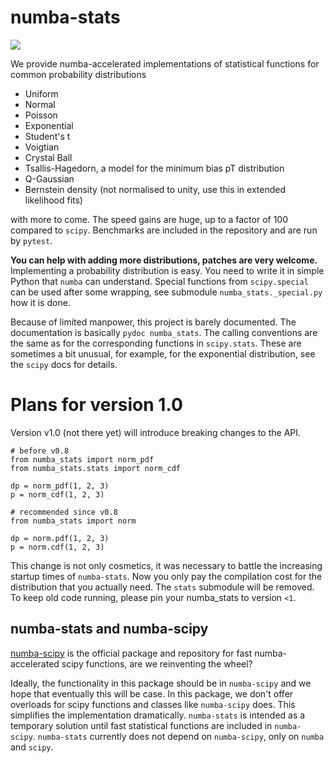 # numba-stats

![](https://img.shields.io/pypi/v/numba-stats.svg)

We provide numba-accelerated implementations of statistical functions for common probability distributions

* Uniform
* Normal
* Poisson
* Exponential
* Student's t
* Voigtian
* Crystal Ball
* Tsallis-Hagedorn, a model for the minimum bias pT distribution
* Q-Gaussian
* Bernstein density (not normalised to unity, use this in extended likelihood fits)

with more to come. The speed gains are huge, up to a factor of 100 compared to `scipy`. Benchmarks are included in the repository and are run by `pytest`.

**You can help with adding more distributions, patches are very welcome.** Implementing a probability distribution is easy. You need to write it in simple Python that `numba` can understand. Special functions from `scipy.special` can be used after some wrapping, see submodule `numba_stats._special.py` how it is done.

Because of limited manpower, this project is barely documented. The documentation is basically `pydoc numba_stats`. The calling conventions are the same as for the corresponding functions in `scipy.stats`. These are sometimes a bit unusual, for example, for the exponential distribution, see the `scipy` docs for details.

# Plans for version 1.0

Version v1.0 (not there yet) will introduce breaking changes to the API.
```
# before v0.8
from numba_stats import norm_pdf
from numba_stats.stats import norm_cdf

dp = norm_pdf(1, 2, 3)
p = norm_cdf(1, 2, 3)

# recommended since v0.8
from numba_stats import norm

dp = norm.pdf(1, 2, 3)
p = norm.cdf(1, 2, 3)
```
This change is not only cosmetics, it was necessary to battle the increasing startup times of `numba-stats`. Now you only pay the compilation cost for the distribution that you actually need. The `stats` submodule will be removed. To keep old code running, please pin your numba_stats to version `<1`.

## numba-stats and numba-scipy

[numba-scipy](https://github.com/numba/numba-scipy) is the official package and repository for fast numba-accelerated scipy functions, are we reinventing the wheel?

Ideally, the functionality in this package should be in `numba-scipy` and we hope that eventually this will be case. In this package, we don't offer overloads for scipy functions and classes like `numba-scipy` does. This simplifies the implementation dramatically. `numba-stats` is intended as a temporary solution until fast statistical functions are included in `numba-scipy`. `numba-stats` currently does not depend on `numba-scipy`, only on `numba` and `scipy`.
